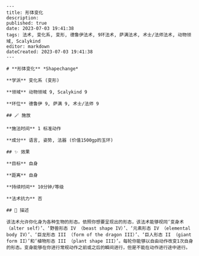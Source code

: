 
    ---
    title: 形体变化
    description: 
    published: true
    date: 2023-07-03 19:41:38
    tags: 法术, 变化系, 变形, 德鲁伊法术, 9环法术, 萨满法术, 术士/法师法术, 动物领域, Scalykind
    editor: markdown
    dateCreated: 2023-07-03 19:41:38
    ---

    # **形体变化** *Shapechange*

    **学派** 变化系 (变形) 

    **领域** 动物领域 9, Scalykind 9

    **环位** 德鲁伊 9, 萨满 9, 术士/法师 9

    ## 🪄 施放

    **施法时间** 1 标准动作

    **成分** 语言, 姿势, 法器 (价值1500gp的玉环)

    ## ✨ 效果 

    **目标** 自身 

    **距离** 自身  

    **持续时间** 10分钟/等级 

    **法术抗力** 否

    ## 📖 描述

    该法术允许你化身为各种生物的形态。依照你想要呈现出的形态，该法术能够视同‘变身术 （alter self）’、‘野兽形态 IV （beast shape IV）’、‘元素形态 IV （elemental body IV）’、‘巨龙形态 III （form of the dragon III）’、‘巨人形态 II （giant form II）’和‘植物形态 III （plant shape III）’。每轮你能够以自由动作改变1次自身的形态。变身能够在你进行常规动作之前或之后的瞬间进行，但是不能在动作进行途中进行。
    